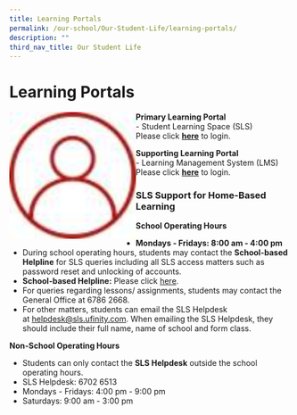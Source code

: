```yaml
---
title: Learning Portals
permalink: /our-school/Our-Student-Life/learning-portals/
description: ""
third_nav_title: Our Student Life
---
```

# Learning Portals
<img src="/images/Our%20Student%20Life/tn_icon_login_.jpg"
     style="width:45%;float:left">
		 
**Primary Learning Portal**   
\- Student Learning Space (SLS)   
Please click <a href="https://vle.learning.moe.edu.sg/login" target="_blank"><b>here</b></a> to login.

**Supporting Learning Portal**   
\- Learning Management System (LMS)   
Please click <a href="https://lms.asknlearn.com/DUNMAN_SS/login.aspx" target="_blank"><b>here</b></a> to login.

### SLS Support for Home-Based Learning

**School Operating Hours**

*   **Mondays - Fridays: 8:00 am - 4:00 pm**
*   During school operating hours, students may contact the **School-based Helpline** for SLS queries including all SLS access matters such as password reset and unlocking of accounts.
*   **School-based Helpline:** Please click <a href="https://form.gov.sg/#!/5e3b9317ae17b00011e6b7ff" target="_blank">here</a>.
*   For queries regarding lessons/ assignments, students may contact the General Office at 6786 2668.
*   For other matters, students can email the SLS Helpdesk at [helpdesk@sls.ufinity.com](mailto:helpdesk@sls.ufinity.com). When emailing the SLS Helpdesk, they should include their full name, name of school and form class.

**Non-School Operating Hours**

*   Students can only contact the **SLS Helpdesk** outside the school operating hours.
*   SLS Helpdesk: 6702 6513
*   Mondays - Fridays: 4:00 pm - 9:00 pm
*   Saturdays: 9:00 am - 3:00 pm